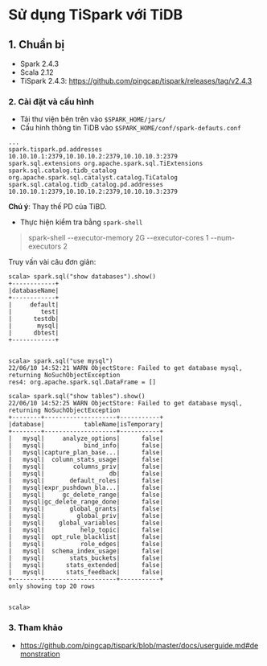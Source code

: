 # Sử dụng TiSpark với TiDB

## 1. Chuẩn bị

- Spark 2.4.3
- Scala 2.12
- TiSpark 2.4.3: https://github.com/pingcap/tispark/releases/tag/v2.4.3

### 2. Cài đặt và cấu hình

- Tải thư viện bên trên vào `$SPARK_HOME/jars/`
- Cấu hình thông tin TiDB vào `$SPARK_HOME/conf/spark-defauts.conf`

```
...
spark.tispark.pd.addresses 10.10.10.1:2379,10.10.10.2:2379,10.10.10.3:2379
spark.sql.extensions org.apache.spark.sql.TiExtensions
spark.sql.catalog.tidb_catalog org.apache.spark.sql.catalyst.catalog.TiCatalog
spark.sql.catalog.tidb_catalog.pd.addresses 10.10.10.1:2379,10.10.10.2:2379,10.10.10.3:2379
```
**Chú ý**: Thay thế PD của TiBD.

- Thực hiện kiểm tra bằng `spark-shell`

> spark-shell --executor-memory 2G --executor-cores 1 --num-executors 2

Truy vấn vài câu đơn giản:

```
scala> spark.sql("show databases").show()
+------------+
|databaseName|
+------------+
|     default|
|        test|
|      testdb|
|       mysql|
|      dbtest|
+------------+


scala> spark.sql("use mysql")
22/06/10 14:52:21 WARN ObjectStore: Failed to get database mysql, returning NoSuchObjectException
res4: org.apache.spark.sql.DataFrame = []

scala> spark.sql("show tables").show()
22/06/10 14:52:25 WARN ObjectStore: Failed to get database mysql, returning NoSuchObjectException
+--------+--------------------+-----------+
|database|           tableName|isTemporary|
+--------+--------------------+-----------+
|   mysql|     analyze_options|      false|
|   mysql|           bind_info|      false|
|   mysql|capture_plan_base...|      false|
|   mysql|  column_stats_usage|      false|
|   mysql|        columns_priv|      false|
|   mysql|                  db|      false|
|   mysql|       default_roles|      false|
|   mysql|expr_pushdown_bla...|      false|
|   mysql|     gc_delete_range|      false|
|   mysql|gc_delete_range_done|      false|
|   mysql|       global_grants|      false|
|   mysql|         global_priv|      false|
|   mysql|    global_variables|      false|
|   mysql|          help_topic|      false|
|   mysql|  opt_rule_blacklist|      false|
|   mysql|          role_edges|      false|
|   mysql|  schema_index_usage|      false|
|   mysql|       stats_buckets|      false|
|   mysql|      stats_extended|      false|
|   mysql|      stats_feedback|      false|
+--------+--------------------+-----------+
only showing top 20 rows


scala> 

```

### 3. Tham khảo
- https://github.com/pingcap/tispark/blob/master/docs/userguide.md#demonstration
